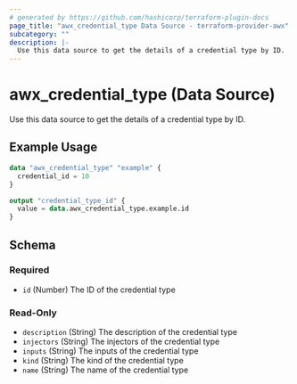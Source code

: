 ```yaml
---
# generated by https://github.com/hashicorp/terraform-plugin-docs
page_title: "awx_credential_type Data Source - terraform-provider-awx"
subcategory: ""
description: |-
  Use this data source to get the details of a credential type by ID.
---
```


# awx_credential_type (Data Source)

Use this data source to get the details of a credential type by ID.

## Example Usage

```terraform
data "awx_credential_type" "example" {
  credential_id = 10
}

output "credential_type_id" {
  value = data.awx_credential_type.example.id
}
```

<!-- schema generated by tfplugindocs -->
## Schema

### Required

- `id` (Number) The ID of the credential type

### Read-Only

- `description` (String) The description of the credential type
- `injectors` (String) The injectors of the credential type
- `inputs` (String) The inputs of the credential type
- `kind` (String) The kind of the credential type
- `name` (String) The name of the credential type
